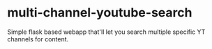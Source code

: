 # multi-channel-youtube-search
 Simple flask based webapp that'll let you search multiple specific YT channels for content. 
